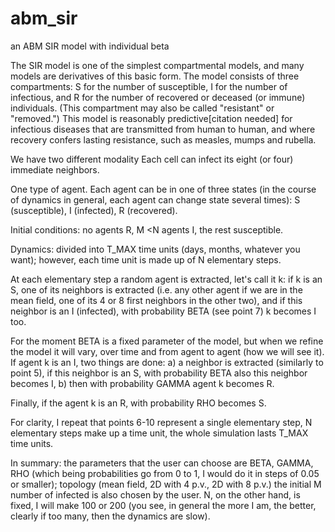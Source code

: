 # abm_sir
an ABM SIR model with individual beta

The SIR model is one of the simplest compartmental models, and many models are derivatives of this basic form. 
The model consists of three compartments: 
S for the number of susceptible, I for the number of infectious, and R for the number of recovered or deceased (or immune) individuals. 
(This compartment may also be called "resistant" or "removed.")
This model is reasonably predictive[citation needed] for infectious diseases that are transmitted from human to human, 
and where recovery confers lasting resistance, such as measles, mumps and rubella.

We have two different modality
Each cell can infect its eight (or four) immediate neighbors.

One type of agent.
Each agent can be in one of three states (in the course of dynamics in general, each agent can change state several times): S (susceptible), I (infected), R (recovered).

Initial conditions: no agents R, M <N agents I, the rest susceptible.

Dynamics: divided into T_MAX time units (days, months, whatever you want); however, each time unit is made up of N elementary steps.

At each elementary step a random agent is extracted, let's call it k: if k is an S, one of its neighbors is extracted (i.e. any other agent if we are in the mean field, one of its 4 or 8 first neighbors in the other two), and if this neighbor is an I (infected), with probability BETA (see point 7) k becomes I too.

For the moment BETA is a fixed parameter of the model, but when we refine the model it will vary, over time and from agent to agent (how we will see it). If agent k is an I, two things are done: a) a neighbor is extracted (similarly to point 5), if this neighbor is an S, with probability BETA also this neighbor becomes I, b) then with probability GAMMA agent k becomes R.

Finally, if the agent k is an R, with probability RHO becomes S.

For clarity, I repeat that points 6-10 represent a single elementary step, N elementary steps make up a time unit, the whole simulation lasts T_MAX time units.

In summary: the parameters that the user can choose are BETA, GAMMA, RHO (which being probabilities go from 0 to 1, I would do it in steps of 0.05 or smaller); topology (mean field, 2D with 4 p.v., 2D with 8 p.v.) the initial M number of infected is also chosen by the user. N, on the other hand, is fixed, I will make 100 or 200 (you see, in general the more I am, the better, clearly if too many, then the dynamics are slow).
